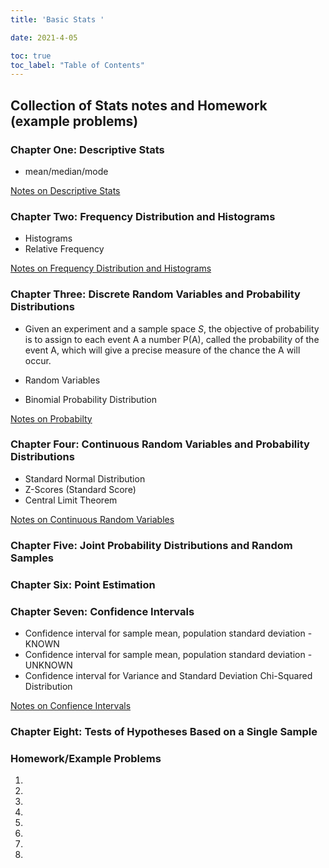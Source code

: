 ```yaml
---
title: 'Basic Stats '

date: 2021-4-05

toc: true
toc_label: "Table of Contents" 
---
```



## Collection of Stats notes and Homework (example problems)

### Chapter One: Descriptive Stats

* mean/median/mode

[Notes on Descriptive Stats](/Files/stats/Stats_Chapter_1.pdf)

### Chapter Two: Frequency Distribution and Histograms

* Histograms
* Relative Frequency

[Notes on Frequency Distribution and Histograms](/Files/stats/Stats_Chapter_2.pdf)


### Chapter Three: Discrete Random Variables and Probability Distributions

* Given an experiment and a sample space *S*, the objective of probability is to assign to each event A a number P(A), called the probability of the event A, which will give a precise measure of the chance the A will occur.

* Random Variables
* Binomial Probability Distribution

[Notes on Probabilty](/Files/stats/Stats_Chapter_3.pdf)


### Chapter Four: Continuous Random Variables and Probability Distributions

* Standard Normal Distribution
* Z-Scores (Standard Score)
* Central Limit Theorem

[Notes on Continuous Random Variables](/Files/stats/Stats_Chapter_4.pdf)


### Chapter Five: Joint Probability Distributions and Random Samples


### Chapter Six: Point Estimation

### Chapter Seven: Confidence Intervals

* Confidence interval for sample mean, population standard deviation -KNOWN
* Confidence interval for sample mean, population standard deviation -UNKNOWN
* Confidence interval for Variance and Standard Deviation Chi-Squared Distribution

[Notes on Confience Intervals](/Files/stats/Stats_Chapter_7.pdf)


### Chapter Eight: Tests of Hypotheses Based on a Single Sample


### Homework/Example Problems

1. 
2.
3.
4.
5.
6.
7.
8.
